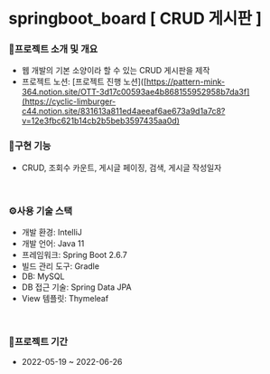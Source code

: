 # springboot_board [ CRUD 게시판 ]


### 📝프로젝트 소개 및 개요
- 웹 개발의 기본 소양이라 할 수 있는 CRUD 게시판을 제작
 - 프로젝트 노션: [프로젝트 진행 노션]([https://pattern-mink-364.notion.site/OTT-3d17c00593ae4b868155952958b7da3f](https://cyclic-limburger-c44.notion.site/831613a811ed4aeeaf6ae673a9d1a7c8?v=12e3fbc621b14cb2b5beb3597435aa0d)

### 🎈구현 기능
- CRUD, 조회수 카운트, 게시글 페이징, 검색, 게시글 작성일자
<br/>

### ⚙사용 기술 스택
- 개발 환경: IntelliJ
- 개발 언어: Java 11
- 프레임워크: Spring Boot 2.6.7
- 빌드 관리 도구: Gradle
- DB: MySQL
- DB 접근 기술: Spring Data JPA
- View 템플릿: Thymeleaf
<br/>

### 📆프로젝트 기간
- 2022-05-19 ~ 2022-06-26
